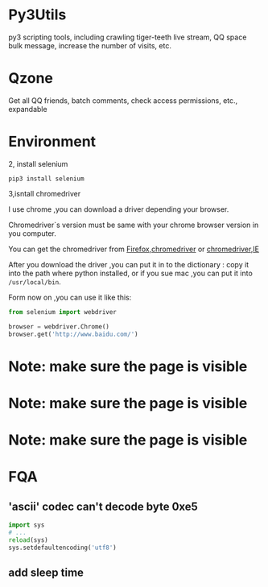 # Py3Utils
py3 scripting tools, including crawling tiger-teeth live stream, QQ space bulk message, increase the number of visits, etc.

# Qzone

Get all QQ friends, batch comments, check access permissions, etc., expandable

# Environment
2, install selenium
```
pip3 install selenium
```
3,isntall chromedriver

I use chrome ,you can download a driver depending your browser.

Chromedriver`s version must be same with your chrome browser version in you computer.

You can get the chromedriver from [Firefox](https://github.com/mozilla/geckodriver/releases/),[chromedriver](https://sites.google.com/a/chromium.org/chromedriver/)
or [chromedriver](http://chromedriver.storage.googleapis.com/index.html),[IE](http://selenium-release.storage.googleapis.com/index.html)

After you download  the driver ,you can put it in to the dictionary :
copy it into the path where python installed,
or if you sue mac ,you can put it into `/usr/local/bin`.

Form now on ,you can use it like this:
```python
from selenium import webdriver

browser = webdriver.Chrome()
browser.get('http://www.baidu.com/')
```


# Note: make sure the page is visible
# Note: make sure the page is visible
# Note: make sure the page is visible

# FQA

## 'ascii' codec can't decode byte 0xe5
```python
import sys
# ...
reload(sys)
sys.setdefaultencoding('utf8')
```
## add sleep time